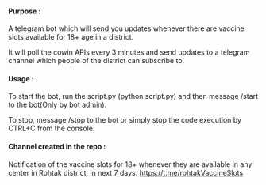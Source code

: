 #### Purpose :  
A telegram bot which will send you updates whenever there are vaccine slots available for 18+ age in a district.

It will poll the cowin APIs every 3 minutes and send updates to a telegram channel which people of the district can subscribe to.
 

#### Usage :  
To start the bot, run the script.py (python script.py) and then message /start to the bot(Only by bot admin).

To stop, message /stop to the bot or simply stop the code execution by CTRL+C from the console.

#### Channel created in the repo :  
Notification of the vaccine slots for 18+ whenever they are available in any center in Rohtak district, in next 7 days.
https://t.me/rohtakVaccineSlots
